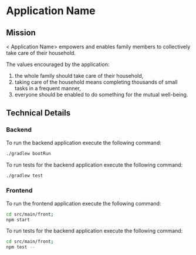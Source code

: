 # Application Name

## Mission

< Application Name> empowers and enables family members to collectively take care of their household.

The values encouraged by the application:
1. the whole family should take care of their household,
2. taking care of the household means completing thousands of small tasks in a frequent manner,
3. everyone should be enabled to do something for the mutual well-being.

## Technical Details

### Backend
To run the backend application execute the following command:
```bash
./gradlew bootRun
```

To run tests for the backend application execute the following command:
```bash
./gradlew test
```

### Frontend
To run the frontend application execute the following command:
```bash
cd src/main/front;
npm start
```

To run tests for the backend application execute the following command:
```bash
cd src/main/front;
npm test --
```